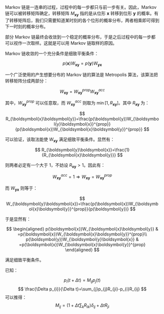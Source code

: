 Markov 链是一连串的过程，过程中的每一步都只与前一步有关。因此，Markov 链可以被转移矩阵确定，转移矩阵 $M_{\boldsymbol{x}\boldsymbol{y}}$ 指的是从位形 $\boldsymbol{x}$ 转移到位形 $\boldsymbol{y}$ 的概率。有了转移矩阵后，我们只需要知道某时刻的各个位形的概率分布，两者相乘即可得到下一时刻的概率分布。

部分 Markov 链最终会收敛到一个稳定的概率分布，于是之后过程中的每一步都可以视作一次取样。这就是可以用 Markov 链取样的原因。

Markov 链收敛的一个充分条件是细致平衡条件：

$$
p(\boldsymbol{x})W_{\boldsymbol{x}\boldsymbol{y}}=p(\boldsymbol{y})W_{\boldsymbol{y}\boldsymbol{x}}
$$

一个广泛使用的产生想要分布的 Markov 链的算法是 Metropolis 算法，该算法把转移矩阵分成两部分：

$$
W_{\boldsymbol{x}\boldsymbol{y}}=W_{\boldsymbol{x}\boldsymbol{y}}^{prop}W_{\boldsymbol{x}\boldsymbol{y}}^{acc}
$$

其中，$W_{\boldsymbol{x}\boldsymbol{y}}^{prop}$ 可以任意取，而 $W_{\boldsymbol{x}\boldsymbol{y}}^{acc}$ 则取为 $\min[1,R_{\boldsymbol{x}\boldsymbol{y}}]$。其中 $R_{\boldsymbol{x}\boldsymbol{y}}$ 为：

$$
R_{\boldsymbol{x}\boldsymbol{y}}=\frac{p(\boldsymbol{y})W_{\boldsymbol{y}\boldsymbol{x}}^{prop}}{p(\boldsymbol{x})W_{\boldsymbol{x}\boldsymbol{y}}^{prop}}
$$

可以验证，该取法能使 $W_{\boldsymbol{x}\boldsymbol{y}}$ 满足细致平衡条件。显然有：

$$
R_{\boldsymbol{y}\boldsymbol{x}}=\frac{1}{R_{\boldsymbol{x}\boldsymbol{y}}}
$$

则两者必定有一个大于 1，不妨设 $R_{\boldsymbol{x}\boldsymbol{y}}>1$。因此有：

$$
W_{\boldsymbol{x}\boldsymbol{y}}^{acc}=1\Rightarrow W_{\boldsymbol{x}\boldsymbol{y}}=W_{\boldsymbol{x}\boldsymbol{y}}^{prop}
$$

而 $W_{\boldsymbol{y}\boldsymbol{x}}$ 则等于：

$$
W_{\boldsymbol{y}\boldsymbol{x}}=\frac{p(\boldsymbol{x})W_{\boldsymbol{x}\boldsymbol{y}}^{prop}}{p(\boldsymbol{y})}
$$

于是显然有：

$$
\begin{aligned}
p(\boldsymbol{x})W_{\boldsymbol{x}\boldsymbol{y}} & =p(\boldsymbol{x})W_{\boldsymbol{x}\boldsymbol{y}}^{prop}\\
p(\boldsymbol{y})W_{\boldsymbol{y}\boldsymbol{x}} & =p(\boldsymbol{x})W_{\boldsymbol{x}\boldsymbol{y}}^{prop}
\end{aligned}
$$

满足细致平衡条件。

已知：

$$
p_{i}(t+\Delta t)=M_{ij}p_{j}(t)
$$
$$
\frac{\Delta p_{i}}{\Delta t}=\sum_{j}p_{j}R_{ji}-p_{i}R_{ij}
$$
可以推得：
$$
M_{ij}=(1+\Delta t\sum_{k}R_{ik})\delta_{ij}+\Delta tR_{ji}
$$
